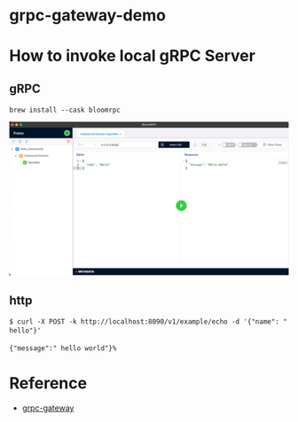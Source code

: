 # grpc-gateway-demo

# How to invoke local gRPC Server

## gRPC

~~~shell
brew install --cask bloomrpc
~~~

![invoke_grpc.png](dist/invoke_grpc.png)

## http

~~~shell
$ curl -X POST -k http://localhost:8090/v1/example/echo -d '{"name": " hello"}'

{"message":" hello world"}%
~~~

# Reference

* [grpc-gateway](https://www.liwenzhou.com/posts/Go/grpc-gateway/)